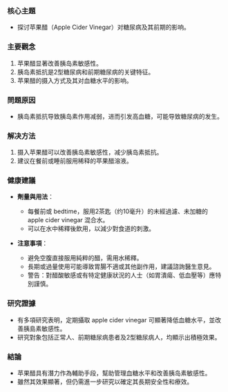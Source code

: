 ### 核心主題
- 探讨苹果醋（Apple Cider Vinegar）对糖尿病及其前期的影响。

### 主要觀念
1. 苹果醋显著改善胰岛素敏感性。
2. 胰岛素抵抗是2型糖尿病和前期糖尿病的关键特征。
3. 苹果醋的摄入方式及其对血糖水平的影响。

### 問題原因
- 胰岛素抵抗导致胰岛素作用减弱，进而引发高血糖，可能导致糖尿病的发生。

### 解决方法
1. 摄入苹果醋可以改善胰岛素敏感性，减少胰岛素抵抗。
2. 建议在餐前或睡前服用稀释的苹果醋溶液。

### 健康建議
- **劑量與用法**：
  - 每餐前或 bedtime，服用2茶匙（约10毫升）的未經過濾、未加糖的 apple cider vinegar 混合水。
  - 可以在水中稀釋後飲用，以減少對食道的刺激。

- **注意事項**：
  - 避免空腹直接服用純粹的醋，需用水稀釋。
  - 長期或過量使用可能導致胃腸不適或其他副作用，建議諮詢醫生意見。
  - 警告：對醋酸敏感或有特定健康狀況的人士（如胃潰瘍、低血壓等）應特別謹慎。

### 研究證據
- 有多項研究表明，定期攝取 apple cider vinegar 可顯著降低血糖水平，並改善胰島素敏感性。
- 研究對象包括正常人、前期糖尿病患者及2型糖尿病人，均顯示出積極效果。

### 結論
- 苹果醋具有潛力作為輔助手段，幫助管理血糖水平和改善胰岛素敏感性。
- 雖然其效果顯著，但仍需進一步研究以確定其長期安全性和療效。